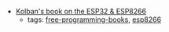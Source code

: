 * [Kolban's book on the ESP32 & ESP8266](https://leanpub.com/ESP8266_ESP32)
    * tags: [free-programming-books](../tags/free-programming-books.md), [esp8266](../tags/esp8266.md)
